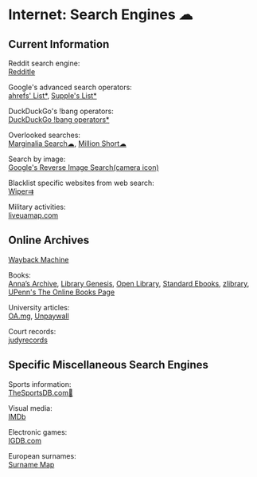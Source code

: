 # Internet: Search Engines ☁

## Current Information

Reddit search engine:  
[Redditle](https://redditle.com/)

Google's advanced search operators:  
[ahrefs' List*](https://supple.com.au/tools/google-advanced-search-operators/),
[Supple's List*](https://ahrefs.com/blog/google-advanced-search-operators/)

DuckDuckGo's !bang operators:  
[DuckDuckGo !bang operators*](https://mosermichael.github.io/duckduckbang/html/main.html)

Overlooked searches:  
[Marginalia Search☁](https://search.marginalia.nu/),
[Million Short☁](https://millionshort.com/)

Search by image:  
[Google's Reverse Image Search(camera icon)](https://images.google.com/)

Blacklist specific websites from web search:  
[Wiper⇉](https://github.com/davidahmed/wiper)

Military activities:  
[liveuamap.com](https://liveuamap.com/)

## Online Archives

[Wayback Machine](https://web.archive.org/)

Books:  
[Anna’s Archive](https://annas-archive.org/),
[Library Genesis](https://libgen.is/),
[Open Library](https://openlibrary.org/),
[Standard Ebooks](https://standardebooks.org/),
[zlibrary](https://b-ok.cc/),
[UPenn's The Online Books Page](https://onlinebooks.library.upenn.edu/)

University articles:  
[OA.mg](https://oa.mg/),
[Unpaywall](https://unpaywall.org/)

Court records:  
[judyrecords](https://www.judyrecords.com/)

## Specific Miscellaneous Search Engines

Sports information:  
[TheSportsDB.com🔌](https://thesportsdb.com/)

Visual media:  
[IMDb](https://www.imdb.com/)

Electronic games:  
[IGDB.com](https://www.igdb.com/)

European surnames:  
[Surname Map](https://www.surnamemap.eu/)
